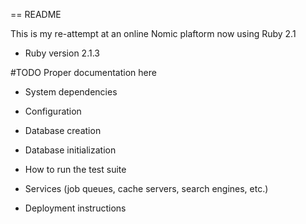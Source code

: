 == README

This is my re-attempt at an online Nomic plaftorm now using Ruby 2.1

* Ruby version
2.1.3

#TODO Proper documentation here

* System dependencies

* Configuration

* Database creation

* Database initialization

* How to run the test suite

* Services (job queues, cache servers, search engines, etc.)

* Deployment instructions
